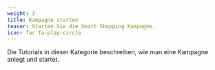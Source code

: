 ```yaml
---
weight: 3
title: Kampagne starten
teaser: Starten Sie die Smart Shopping Kampagne.
icon: far fa-play-circle
---
```


Die Tutorials in dieser Kategorie beschreiben, wie man eine Kampagne anlegt und startet.
